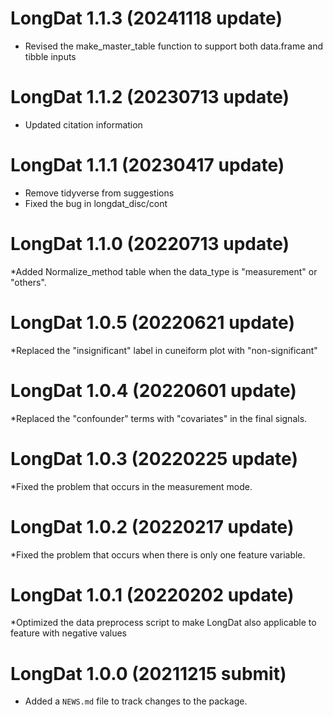 # LongDat 1.1.3 (20241118 update)
* Revised the make_master_table function to support both data.frame and tibble inputs

# LongDat 1.1.2 (20230713 update)
* Updated citation information

# LongDat 1.1.1 (20230417 update)
* Remove tidyverse from suggestions
* Fixed the bug in longdat_disc/cont

# LongDat 1.1.0 (20220713 update)
*Added Normalize_method table when the data_type is "measurement" or "others". 

# LongDat 1.0.5 (20220621 update)
*Replaced the "insignificant" label in cuneiform plot with "non-significant"

# LongDat 1.0.4 (20220601 update)
*Replaced the "confounder" terms with "covariates" in the final signals.

# LongDat 1.0.3 (20220225 update)
*Fixed the problem that occurs in the measurement mode.

# LongDat 1.0.2 (20220217 update)
*Fixed the problem that occurs when there is only one feature variable.

# LongDat 1.0.1 (20220202 update)
*Optimized the data preprocess script to make LongDat also applicable to feature with negative values

# LongDat 1.0.0 (20211215 submit)
* Added a `NEWS.md` file to track changes to the package.
